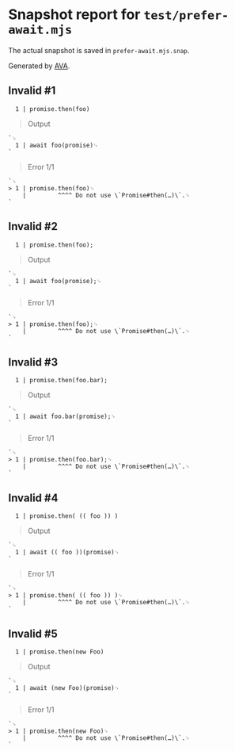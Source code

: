 # Snapshot report for `test/prefer-await.mjs`

The actual snapshot is saved in `prefer-await.mjs.snap`.

Generated by [AVA](https://avajs.dev).

## Invalid #1
      1 | promise.then(foo)

> Output

    `␊
      1 | await foo(promise)␊
    `

> Error 1/1

    `␊
    > 1 | promise.then(foo)␊
        |         ^^^^ Do not use \`Promise#then(…)\`.␊
    `

## Invalid #2
      1 | promise.then(foo);

> Output

    `␊
      1 | await foo(promise);␊
    `

> Error 1/1

    `␊
    > 1 | promise.then(foo);␊
        |         ^^^^ Do not use \`Promise#then(…)\`.␊
    `

## Invalid #3
      1 | promise.then(foo.bar);

> Output

    `␊
      1 | await foo.bar(promise);␊
    `

> Error 1/1

    `␊
    > 1 | promise.then(foo.bar);␊
        |         ^^^^ Do not use \`Promise#then(…)\`.␊
    `

## Invalid #4
      1 | promise.then( (( foo )) )

> Output

    `␊
      1 | await (( foo ))(promise)␊
    `

> Error 1/1

    `␊
    > 1 | promise.then( (( foo )) )␊
        |         ^^^^ Do not use \`Promise#then(…)\`.␊
    `

## Invalid #5
      1 | promise.then(new Foo)

> Output

    `␊
      1 | await (new Foo)(promise)␊
    `

> Error 1/1

    `␊
    > 1 | promise.then(new Foo)␊
        |         ^^^^ Do not use \`Promise#then(…)\`.␊
    `
